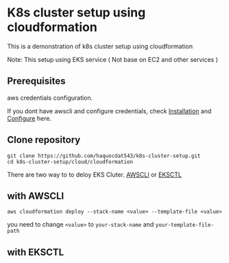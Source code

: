 # K8s cluster setup using cloudformation
This is a demonstration of k8s cluster setup using cloudformation

Note: This setup using EKS service ( Not base on EC2 and other services )
## Prerequisites
aws credentials configuration.

If you dont have awscli and configure credentials, check [Installation](https://docs.aws.amazon.com/cli/latest/userguide/getting-started-install.html) and [Configure](https://docs.aws.amazon.com/cli/latest/reference/configure/) here.
## Clone repository
```
git clone https://github.com/haquocdat543/k8s-cluster-setup.git
cd k8s-cluster-setup/cloud/cloudformation
```
There are two way to to deloy EKS Cluter. [AWSCLI](https://docs.aws.amazon.com/cli/latest/reference/eks/create-cluster.html) or [EKSCTL](https://eksctl.io/installation/)
## with AWSCLI
```
aws cloudformation deploy --stack-name <value> --template-file <value>
```
you need to change `<value>` to `your-stack-name` and `your-template-file-path`
## with EKSCTL
